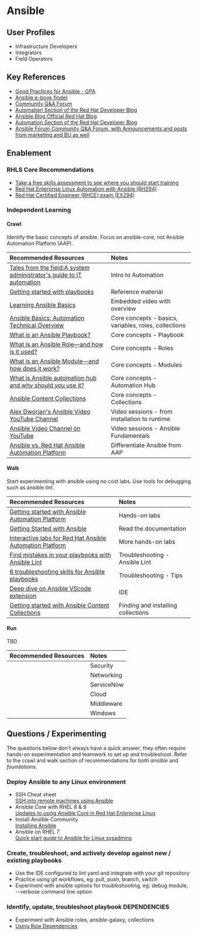 # Ansible

## User Profiles

* Infrastructure Developers
* Integrators
* Field Operators

## Key References

* [Good Practices for Ansible - GPA](https://redhat-cop.github.io/automation-good-practices/)
* [Ansible e-book finder](https://ansible.github.io/slides/ebooks)
* [Community Q&A Forum](https://forum.ansible.com/)
* [Automation Section of the Red Hat Developer Blog](https://developers.redhat.com/topics/automation)
* [Ansible Blog Official Red Hat Blog](https://www.redhat.com/en/blog/channel/red-hat-ansible-automation)
* [Automation Section of the Red Hat Developer Blog](https://developers.redhat.com/topics/automation)
* [Ansible Forum Community Q&A Forum, with Announcements and posts from marketing and BU as well](https://forum.ansible.com/)

## Enablement

### RHLS Core Recommendations

* [Take a free skills assessment to see where you should start training](https://skills.ole.redhat.com/en)
* [Red Hat Enterprise Linux Automation with Ansible (RH294)](https://www.redhat.com/en/services/training/rh294-red-hat-linux-automation-with-ansible)
* [Red Hat Certified Engineer (RHCE) exam (EX294)](https://www.redhat.com/en/services/training/ex294-red-hat-certified-engineer-rhce-exam-red-hat-enterprise-linux-9)

### Independent Learning

#### Crawl

Identify the basic concepts of ansible.   Focus on ansible-core, not Ansible Automation Platform (AAP).

| Recommended Resources | Notes |
| :-------------------- | :---- |
| [Tales from the field:A system administrator's guide to IT automation](https://www.redhat.com/rhdc/managed-files/co-system-administrators-guide-to-IT-automation-ebook-1933814OM-202503-en.pdf)  | Intro to Automation |
| [Getting started with playbooks](https://docs.redhat.com/en/documentation/red_hat_ansible_automation_platform/2.5/html/getting_started_with_playbooks/assembly-intro-to-playbooks#ref-how-do-playbooks-work) | Reference material |
| [Learning Ansible Basics](https://www.redhat.com/en/topics/automation/learning-ansible-tutorial) | Embedded video with overview |
| [Ansible Basics: Automation Technical Overview](https://www.redhat.com/en/services/training/do007-ansible-essentials-simplicity-automation-technical-overview) | Core concepts - basics, variables, roles, collections   |
| [What is an Ansible Playbook?](https://www.redhat.com/en/topics/automation/what-is-an-ansible-playbook) | Core concepts - Playbook |
| [What is an Ansible Role—and how is it used?](https://www.redhat.com/en/topics/automation/what-is-an-ansible-role)  | Core concepts - Roles |
| [What is an Ansible Module—and how does it work?](https://www.redhat.com/en/topics/automation/what-is-an-ansible-module#creating-and-sharing-ansible-modules)  | Core concepts - Modules |
| [What is Ansible automation hub and why should you use it?](https://www.redhat.com/en/blog/what-ansible-automation-hub-and-why-should-you-use-it)  | Core concepts - Automation Hub |
| [Ansible Content Collections](https://www.redhat.com/en/technologies/management/ansible/content-collections)  | Core concepts - Collections  |
| [Alex Dworjan's Ansible Video YouTube Channel](https://www.youtube.com/watch?v=goclfp6a2IQ&list=PL2_OBreMn7FqZkvMYt6ATmgC0KAGGJNAN)  | Video sessions - from installation to runtime |
| [Ansible Video Channel on YouTube](https://www.youtube.com/playlist?list=PLdu06OJoEf2ZWrbPxrQwktHsN1wYzYtHx) | Video sessions - Ansible Fundamentals |
| [Ansible vs. Red Hat Ansible Automation Platform](https://www.redhat.com/en/technologies/management/ansible/ansible-vs-red-hat-ansible-automation-platform) | Differentiate Ansible from AAP |

#### Walk

Start experimenting with ansible using no cost labs.  Use tools for debugging such as ansible lint.

| Recommended Resources | Notes |
| :-------------------- | :---- |
| [Getting started with Ansible Automation Platform](https://developers.redhat.com/products/ansible/getting-started#imnewtoansible) | Hands-on labs |
| [Getting Started with Ansible](https://docs.ansible.com/ansible/latest/getting_started/index.html)  | Read the documentation |
| [Interactive labs for Red Hat Ansible Automation Platform](https://www.redhat.com/en/interactive-labs/ansible) | More hands-on labs |
| [Find mistakes in your playbooks with Ansible Lint](https://www.redhat.com/en/blog/ansible-lint)  | Troubleshooting - Ansible Lint |
| [6 troubleshooting skills for Ansible playbooks](https://www.redhat.com/en/blog/troubleshoot-ansible-playbooks)  | Troubleshooting - Tips |
| [Deep dive on Ansible VScode extension](https://www.ansible.com/blog/deep-dive-on-ansible-vscode-extension) | IDE |
| [Getting started with Ansible Content Collections](https://developers.redhat.com/learn/ansible/getting-started-ansible-content-collections) | Finding and installing collections |

#### Run

TBD

| Recommended Resources | Notes |
| :-------------------- | :---- |
| | Security |
| | Networking |
| | ServiceNow |
| | Cloud |
| | Middleware |
| | Windows |

## Questions / Experimenting

The questions below don't always have a quick answer; they often require hands-on experimentation and teamwork to set up and troubleshoot.  Refer to the crawl and walk section of recommendations for both *ansible* and *foundations*.


### Deploy Ansible to any Linux environment  

* SSH Cheat sheet  
[SSH into remote machines using Ansible](https://developers.redhat.com/cheat-sheets/ssh-remote-machines-using-ansible)
* Ansible Core with RHEL 8 & 9  
[Updates to using Ansible Core in Red Hat Enterprise Linux](https://www.redhat.com/en/blog/updates-using-ansible-core-in-rhel#:~:text=RHEL%208.6%20%2F%209.0%20(May%202022,2023)%20included%20Ansible%20Core%202.14)
* Install Ansible Community  
[Installing Ansible](https://docs.ansible.com/ansible/latest/installation_guide/intro_installation.html#)
* Ansible on RHEL 7  
[Quick start guide to Ansible for Linux sysadmins](https://www.redhat.com/en/blog/ansible-quick-start)

### Create, troubleshoot, and actively develop against new / existing playbooks

* Use the IDE configured to lint yaml and integrate with your git repository
* Practice using git workflows,  eg:  pull, push, branch, switch
* Experiment with ansible options for troubleshooting, eg:  debug module, --verbose command line option

### Identify, update, troubleshoot playbook DEPENDENCIES

* Experiment with Ansible roles, ansible-galaxy, collections  
* [Using Role Dependencies](https://docs.ansible.com/ansible/latest/collections_guide/collections_using_playbooks.html#using-collections-in-a-playbook)
